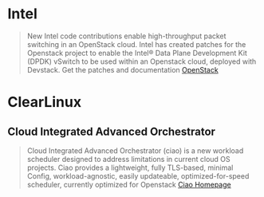 # Intel

> New Intel code contributions enable high-throughput packet switching in an OpenStack cloud.  Intel has created patches for the Openstack project to enable the Intel® Data Plane Development Kit (DPDK) vSwitch to be used within an Openstack cloud, deployed with Devstack.  Get the patches and documentation [OpenStack](https://01.org/openstack)

# ClearLinux

## Cloud Integrated Advanced Orchestrator

> Cloud Integrated Advanced Orchestrator (ciao) is a new workload scheduler designed to address limitations in current cloud OS projects. Ciao provides a lightweight, fully TLS-based, minimal Config, workload-agnostic, easily updateable, optimized-for-speed scheduler, currently optimized for Openstack [Ciao Homepage](https://clearlinux.org/ciao)